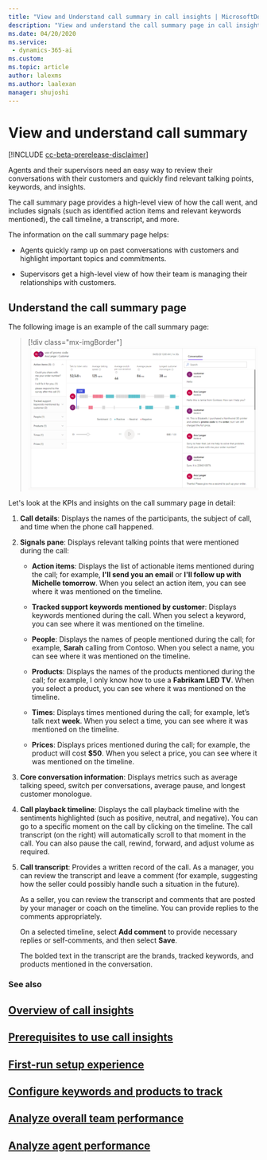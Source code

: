 ```yaml
---
title: "View and Understand call summary in call insights | MicrosoftDocs"
description: "View and understand the call summary page in call insights for Customer Service Insights"
ms.date: 04/20/2020
ms.service: 
 - dynamics-365-ai
ms.custom: 
ms.topic: article
author: lalexms
ms.author: laalexan
manager: shujoshi 
---
```


# View and understand call summary  

[!INCLUDE [cc-beta-prerelease-disclaimer](../includes/cc-beta-prerelease-disclaimer.md)]

Agents and their supervisors need an easy way to review their conversations with their customers and quickly find relevant talking points, keywords, and insights.

The call summary page provides a high-level view of how the call went, and includes signals (such as identified action items and relevant keywords mentioned), the call timeline, a transcript, and more.

The information on the call summary page helps:

- Agents quickly ramp up on past conversations with customers and highlight important topics and commitments.

- Supervisors get a high-level view of how their team is managing their relationships with customers.

## Understand the call summary page

The following image is an example of the call summary page:

> [!div class="mx-imgBorder"]
> ![Call summary page](media/ci-app-call-summary-page.png "Call summary page")

Let's look at the KPIs and insights on the call summary page in detail:

1.	**Call details**: Displays the names of the participants, the subject of call, and time when the phone call happened.

2.	**Signals pane**: Displays relevant talking points that were mentioned during the call:

    -	**Action items**: Displays the list of actionable items mentioned during the call; for example, **I'll send you an email** or **I'll follow up with Michelle tomorrow**. When you select an action item, you can see where it was mentioned on the timeline.

    -	**Tracked support keywords mentioned by customer**: Displays keywords mentioned during the call. When you select a keyword, you can see where it was mentioned on the timeline.

    -	**People**: Displays the names of people mentioned during the call; for example, **Sarah** calling from Contoso. When you select a name, you can see where it was mentioned on the timeline.

    -	**Products**: Displays the names of the products mentioned during the call; for example, I only know how to use a **Fabrikam LED TV**. When you select a product, you can see where it was mentioned on the timeline.

    -	**Times**: Displays times mentioned during the call; for example, let’s talk next **week**. When you select a time, you can see where it was mentioned on the timeline.

    -	**Prices**: Displays prices mentioned during the call; for example, the product will cost **$50**. When you select a price, you can see where it was mentioned on the timeline.

3.	**Core conversation information**: Displays metrics such as average talking speed, switch per conversations, average pause, and longest customer monologue.

4.	**Call playback timeline**: Displays the call playback timeline with the sentiments highlighted (such as positive, neutral, and negative). You can go to a specific moment on the call by clicking on the timeline. The call transcript (on the right) will automatically scroll to that moment in the call. You can also pause the call, rewind, forward, and adjust volume as required. 

5.	**Call transcript**: Provides a written record of the call. As a manager, you can review the transcript and leave a comment (for example, suggesting how the seller could possibly handle such a situation in the future). 

    As a seller, you can review the transcript and comments that are posted by your manager or coach on the timeline. You can provide replies to the comments appropriately.

    On a selected timeline, select **Add comment** to provide necessary replies or self-comments, and then select **Save**. 

    The bolded text in the transcript are the brands, tracked keywords, and products mentioned in the conversation. 


### See also

## [Overview of call insights](ci-overview.md)

## [Prerequisites to use call insights](ci-admin-prereqs.md)

## [First-run setup experience](ci-admin-fre-setup.md)

## [Configure keywords and products to track](ci-admin-config-keywords-products.md)

## [Analyze overall team performance](ci-team-overview.md)

## [Analyze agent performance](ci-agent-overview.md)
